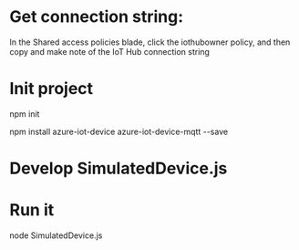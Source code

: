 # Get connection string:
In the Shared access policies blade, click the iothubowner policy, and then copy and make note of the IoT Hub connection string

# Init project

npm init

npm install azure-iot-device azure-iot-device-mqtt --save

# Develop SimulatedDevice.js

# Run it

node SimulatedDevice.js